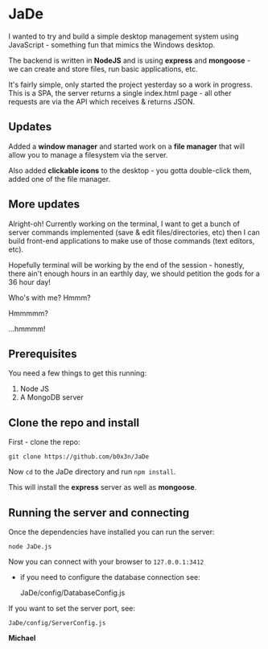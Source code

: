 # JaDe

I wanted to try and build a simple desktop management system
using JavaScript - something fun that mimics the Windows
desktop.

The backend is written in __NodeJS__ and is using __express__
and __mongoose__ - we can create and store files, run basic
applications, etc.

It's fairly simple, only started the project yesterday so
a work in progress. This is a SPA, the server returns a single
index.html page - all other requests are via the API which 
receives & returns JSON.


## Updates 

Added a __window manager__ and started work on a __file manager__
that will allow you to manage a filesystem via the server.

Also added __clickable icons__ to the desktop - you gotta double-click
them, added one of the file manager.


## More updates

Alright-oh! Currently working on the terminal, I want to get a bunch of server commands implemented (save & edit files/directories, etc) then I can build front-end applications to make use of those commands (text editors, etc).

Hopefully terminal will be working by the end of the session - honestly, there ain't enough hours in an earthly day, we should petition the gods for a 36 hour day!

Who's with me? Hmmm?

Hmmmmm?

...hmmmm!


## Prerequisites

You need a few things to get this running:

1. Node JS
2. A MongoDB server

## Clone the repo and install

First - clone the repo:

    git clone https://github.com/b0x3n/JaDe

Now `cd` to the JaDe directory and run `npm install`.

This will install the __express__ server as well as
__mongoose__.


## Running the server and connecting

Once the dependencies have installed you can run the
server:

    node JaDe.js

Now you can connect with your browser to `127.0.0.1:3412`
- if you need to configure the database connection see:

    JaDe/config/DatabaseConfig.js

If you want to set the server port, see:

    JaDe/config/ServerConfig.js


__Michael__
